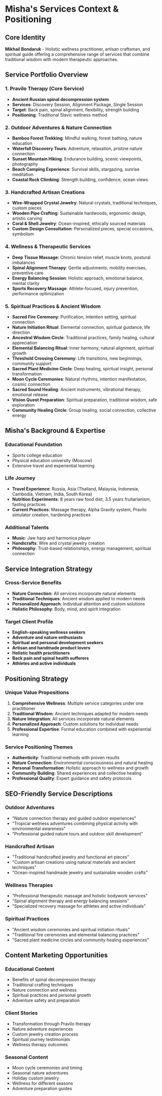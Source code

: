 # Misha's Services Context & Positioning

## Core Identity
**Mikhail Bondaruk** - Holistic wellness practitioner, artisan craftsman, and spiritual guide offering a comprehensive range of services that combine traditional wisdom with modern therapeutic approaches.

## Service Portfolio Overview

### 1. Pravilo Therapy (Core Service)
- **Ancient Russian spinal decompression system**
- **Services**: Discovery Session, Alignment Package, Single Session
- **Target**: Back pain, spinal alignment, flexibility, strength building
- **Positioning**: Traditional Slavic wellness method

### 2. Outdoor Adventures & Nature Connection
- **Bamboo Forest Trekking**: Mindful walking, forest bathing, nature education
- **Waterfall Discovery Tours**: Adventure, relaxation, pristine nature connection
- **Sunset Mountain Hiking**: Endurance building, scenic viewpoints, photography
- **Beach Camping Experience**: Survival skills, stargazing, sunrise meditation
- **Coastal Rock Climbing**: Strength building, confidence, ocean views

### 3. Handcrafted Artisan Creations
- **Wire-Wrapped Crystal Jewelry**: Natural crystals, traditional techniques, custom pieces
- **Wooden Pipe Crafting**: Sustainable hardwoods, ergonomic design, artistic carving
- **Coral & Shell Jewelry**: Ocean-inspired, ethically sourced materials
- **Custom Design Consultation**: Personalized pieces, special occasions, symbolism

### 4. Wellness & Therapeutic Services
- **Deep Tissue Massage**: Chronic tension relief, muscle knots, postural imbalances
- **Spinal Alignment Therapy**: Gentle adjustments, mobility exercises, preventive care
- **Energy Balancing Session**: Holistic approach, emotional balance, mental clarity
- **Sports Recovery Massage**: Athlete-focused, injury prevention, performance optimization

### 5. Spiritual Practices & Ancient Wisdom
- **Sacred Fire Ceremony**: Purification, intention setting, spiritual connection
- **Nature Initiation Ritual**: Elemental connection, spiritual guidance, life direction
- **Ancestral Wisdom Circle**: Traditional practices, family healing, cultural appreciation
- **Elemental Balancing Ritual**: Inner harmony, natural alignment, spiritual growth
- **Threshold Crossing Ceremony**: Life transitions, new beginnings, community support
- **Sacred Plant Medicine Circle**: Deep healing, spiritual insight, personal transformation
- **Moon Cycle Ceremonies**: Natural rhythms, intention manifestation, cosmic connection
- **Sacred Sound Healing**: Ancient instruments, vibrational therapy, emotional release
- **Vision Quest Preparation**: Spiritual preparation, traditional wisdom, safe exploration
- **Community Healing Circle**: Group healing, social connection, collective energy

## Misha's Background & Expertise

### Educational Foundation
- Sports college education
- Physical education university (Moscow)
- Extensive travel and experiential learning

### Life Journey
- **Travel Experience**: Russia, Asia (Thailand, Malaysia, Indonesia, Cambodia, Vietnam, India, South Korea)
- **Nutrition Experiments**: 8 years raw food diet, 3.5 years fruitarianism, fasting practices
- **Current Practices**: Massage therapy, Alpha Gravity system, Pravilo simulator creation, hardening practices

### Additional Talents
- **Music**: Jaw harp and harmonica player
- **Handicrafts**: Wire and crystal jewelry creation
- **Philosophy**: Trust-based relationships, energy management, spiritual connection

## Service Integration Strategy

### Cross-Service Benefits
- **Nature Connection**: All services incorporate natural elements
- **Traditional Techniques**: Ancient wisdom applied to modern needs
- **Personalized Approach**: Individual attention and custom solutions
- **Holistic Philosophy**: Body, mind, and spirit integration

### Target Client Profile
- **English-speaking wellness seekers**
- **Adventure and nature enthusiasts**
- **Spiritual and personal development seekers**
- **Artisan and handmade product lovers**
- **Holistic health practitioners**
- **Back pain and spinal health sufferers**
- **Athletes and active individuals**

## Positioning Strategy

### Unique Value Propositions
1. **Comprehensive Wellness**: Multiple service categories under one practitioner
2. **Traditional Wisdom**: Ancient techniques adapted for modern needs
3. **Nature Integration**: All services incorporate natural elements
4. **Personalized Approach**: Custom solutions for individual needs
5. **Professional Expertise**: Formal education combined with experiential learning

### Service Positioning Themes
- **Authenticity**: Traditional methods with proven results
- **Nature Connection**: Environmental consciousness and natural healing
- **Personal Transformation**: Holistic approach to wellness and growth
- **Community Building**: Shared experiences and collective healing
- **Professional Quality**: Expert guidance and safety protocols

## SEO-Friendly Service Descriptions

### Outdoor Adventures
- "Nature connection therapy and guided outdoor experiences"
- "Tropical wellness adventures combining physical activity with environmental awareness"
- "Professional guided nature tours and outdoor skill development"

### Handcrafted Artisan
- "Traditional handcrafted jewelry and functional art pieces"
- "Custom artisan creations using natural materials and ancient techniques"
- "Ocean-inspired handmade jewelry and sustainable wooden crafts"

### Wellness Therapies
- "Professional therapeutic massage and holistic bodywork services"
- "Spinal alignment therapy and energy balancing sessions"
- "Specialized recovery massage for athletes and active individuals"

### Spiritual Practices
- "Ancient wisdom ceremonies and spiritual initiation rituals"
- "Traditional fire ceremonies and elemental balancing practices"
- "Sacred plant medicine circles and community healing experiences"

## Content Marketing Opportunities

### Educational Content
- Benefits of spinal decompression therapy
- Traditional crafting techniques
- Nature connection and wellness
- Spiritual practices and personal growth
- Adventure safety and preparation

### Client Stories
- Transformation through Pravilo therapy
- Nature adventure experiences
- Custom jewelry creation process
- Spiritual journey testimonials
- Wellness therapy outcomes

### Seasonal Content
- Moon cycle ceremonies and timing
- Seasonal nature adventures
- Holiday custom jewelry
- Wellness for different seasons
- Adventure preparation guides